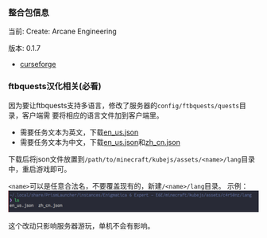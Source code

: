 ### 整合包信息

当前: Create: Arcane Engineering

版本: 0.1.7

- [curseforge](https://legacy.curseforge.com/minecraft/modpacks/create-arcane-engineering)

### ftbquests汉化相关(必看)

因为要让ftbquests支持多语言，修改了服务器的`config/ftbquests/quests`目录，客户端需
要将相应的语言文件加到客户端里。

- 需要任务文本为英文，下载[en\_us.json](cae/en_us.json)
- 需要任务文本为中文，下载[en\_us.json](cae/en_us.json)和[zh\_cn.json](cae/zh_cn.json)

下载后将json文件放置到`/path/to/minecraft/kubejs/assets/<name>/lang`目录中，重启游戏即可。

`<name>`可以是任意合法名，不要覆盖现有的，新建`/<name>/lang`目录。
示例：![](e6e/e6e_lang.png)

这个改动只影响服务器游玩，单机不会有影响。

